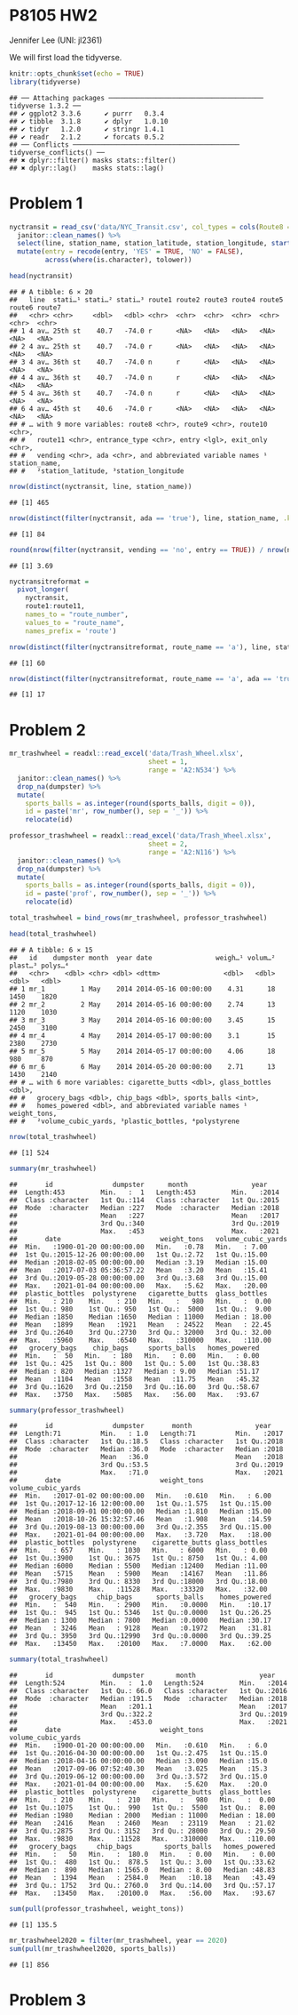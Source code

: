 P8105 HW2
================
Jennifer Lee (UNI: jl2361)

We will first load the tidyverse.

``` r
knitr::opts_chunk$set(echo = TRUE)
library(tidyverse)
```

    ## ── Attaching packages ─────────────────────────────────────── tidyverse 1.3.2 ──
    ## ✔ ggplot2 3.3.6      ✔ purrr   0.3.4 
    ## ✔ tibble  3.1.8      ✔ dplyr   1.0.10
    ## ✔ tidyr   1.2.0      ✔ stringr 1.4.1 
    ## ✔ readr   2.1.2      ✔ forcats 0.5.2 
    ## ── Conflicts ────────────────────────────────────────── tidyverse_conflicts() ──
    ## ✖ dplyr::filter() masks stats::filter()
    ## ✖ dplyr::lag()    masks stats::lag()

# Problem 1

``` r
nyctransit = read_csv('data/NYC_Transit.csv', col_types = cols(Route8 = "c", Route9 = "c", Route10 = "c", Route11 = "c", ADA = "c")) %>%
  janitor::clean_names() %>%
  select(line, station_name, station_latitude, station_longitude, starts_with('route'), entrance_type, entry, exit_only, vending, ada) %>%
  mutate(entry = recode(entry, 'YES' = TRUE, 'NO' = FALSE),
         across(where(is.character), tolower))

head(nyctransit)
```

    ## # A tibble: 6 × 20
    ##   line  stati…¹ stati…² stati…³ route1 route2 route3 route4 route5 route6 route7
    ##   <chr> <chr>     <dbl>   <dbl> <chr>  <chr>  <chr>  <chr>  <chr>  <chr>  <chr> 
    ## 1 4 av… 25th st    40.7   -74.0 r      <NA>   <NA>   <NA>   <NA>   <NA>   <NA>  
    ## 2 4 av… 25th st    40.7   -74.0 r      <NA>   <NA>   <NA>   <NA>   <NA>   <NA>  
    ## 3 4 av… 36th st    40.7   -74.0 n      r      <NA>   <NA>   <NA>   <NA>   <NA>  
    ## 4 4 av… 36th st    40.7   -74.0 n      r      <NA>   <NA>   <NA>   <NA>   <NA>  
    ## 5 4 av… 36th st    40.7   -74.0 n      r      <NA>   <NA>   <NA>   <NA>   <NA>  
    ## 6 4 av… 45th st    40.6   -74.0 r      <NA>   <NA>   <NA>   <NA>   <NA>   <NA>  
    ## # … with 9 more variables: route8 <chr>, route9 <chr>, route10 <chr>,
    ## #   route11 <chr>, entrance_type <chr>, entry <lgl>, exit_only <chr>,
    ## #   vending <chr>, ada <chr>, and abbreviated variable names ¹​station_name,
    ## #   ²​station_latitude, ³​station_longitude

``` r
nrow(distinct(nyctransit, line, station_name))
```

    ## [1] 465

``` r
nrow(distinct(filter(nyctransit, ada == 'true'), line, station_name, .keep_all = TRUE))
```

    ## [1] 84

``` r
round(nrow(filter(nyctransit, vending == 'no', entry == TRUE)) / nrow(nyctransit) * 100, digits = 2)
```

    ## [1] 3.69

``` r
nyctransitreformat = 
  pivot_longer(
    nyctransit, 
    route1:route11,
    names_to = "route_number",
    values_to = "route_name",
    names_prefix = 'route') 
```

``` r
nrow(distinct(filter(nyctransitreformat, route_name == 'a'), line, station_name, .keep_all = TRUE))
```

    ## [1] 60

``` r
nrow(distinct(filter(nyctransitreformat, route_name == 'a', ada == 'true'), line, station_name, .keep_all = TRUE))
```

    ## [1] 17

# Problem 2

``` r
mr_trashwheel = readxl::read_excel('data/Trash_Wheel.xlsx', 
                                   sheet = 1, 
                                   range = 'A2:N534') %>%
  janitor::clean_names() %>%
  drop_na(dumpster) %>%
  mutate(
    sports_balls = as.integer(round(sports_balls, digit = 0)),
    id = paste('mr', row_number(), sep = '_')) %>%
    relocate(id)

professor_trashwheel = readxl::read_excel('data/Trash_Wheel.xlsx', 
                                   sheet = 2, 
                                   range = 'A2:N116') %>%
  janitor::clean_names() %>%
  drop_na(dumpster) %>%
  mutate(
    sports_balls = as.integer(round(sports_balls, digit = 0)),
    id = paste('prof', row_number(), sep = '_')) %>%
    relocate(id)

total_trashwheel = bind_rows(mr_trashwheel, professor_trashwheel)

head(total_trashwheel)
```

    ## # A tibble: 6 × 15
    ##   id    dumpster month  year date                weigh…¹ volum…² plast…³ polys…⁴
    ##   <chr>    <dbl> <chr> <dbl> <dttm>                <dbl>   <dbl>   <dbl>   <dbl>
    ## 1 mr_1         1 May    2014 2014-05-16 00:00:00    4.31      18    1450    1820
    ## 2 mr_2         2 May    2014 2014-05-16 00:00:00    2.74      13    1120    1030
    ## 3 mr_3         3 May    2014 2014-05-16 00:00:00    3.45      15    2450    3100
    ## 4 mr_4         4 May    2014 2014-05-17 00:00:00    3.1       15    2380    2730
    ## 5 mr_5         5 May    2014 2014-05-17 00:00:00    4.06      18     980     870
    ## 6 mr_6         6 May    2014 2014-05-20 00:00:00    2.71      13    1430    2140
    ## # … with 6 more variables: cigarette_butts <dbl>, glass_bottles <dbl>,
    ## #   grocery_bags <dbl>, chip_bags <dbl>, sports_balls <int>,
    ## #   homes_powered <dbl>, and abbreviated variable names ¹​weight_tons,
    ## #   ²​volume_cubic_yards, ³​plastic_bottles, ⁴​polystyrene

``` r
nrow(total_trashwheel)
```

    ## [1] 524

``` r
summary(mr_trashwheel)
```

    ##       id               dumpster      month                year     
    ##  Length:453         Min.   :  1   Length:453         Min.   :2014  
    ##  Class :character   1st Qu.:114   Class :character   1st Qu.:2015  
    ##  Mode  :character   Median :227   Mode  :character   Median :2018  
    ##                     Mean   :227                      Mean   :2017  
    ##                     3rd Qu.:340                      3rd Qu.:2019  
    ##                     Max.   :453                      Max.   :2021  
    ##       date                         weight_tons   volume_cubic_yards
    ##  Min.   :1900-01-20 00:00:00.00   Min.   :0.78   Min.   : 7.00     
    ##  1st Qu.:2015-12-26 00:00:00.00   1st Qu.:2.72   1st Qu.:15.00     
    ##  Median :2018-02-05 00:00:00.00   Median :3.19   Median :15.00     
    ##  Mean   :2017-07-03 05:36:57.22   Mean   :3.20   Mean   :15.41     
    ##  3rd Qu.:2019-05-28 00:00:00.00   3rd Qu.:3.68   3rd Qu.:15.00     
    ##  Max.   :2021-01-04 00:00:00.00   Max.   :5.62   Max.   :20.00     
    ##  plastic_bottles  polystyrene   cigarette_butts  glass_bottles   
    ##  Min.   : 210    Min.   : 210   Min.   :   980   Min.   :  0.00  
    ##  1st Qu.: 980    1st Qu.: 950   1st Qu.:  5000   1st Qu.:  9.00  
    ##  Median :1850    Median :1650   Median : 11000   Median : 18.00  
    ##  Mean   :1899    Mean   :1921   Mean   : 24522   Mean   : 22.45  
    ##  3rd Qu.:2640    3rd Qu.:2730   3rd Qu.: 32000   3rd Qu.: 32.00  
    ##  Max.   :5960    Max.   :6540   Max.   :310000   Max.   :110.00  
    ##   grocery_bags    chip_bags     sports_balls   homes_powered  
    ##  Min.   :  50   Min.   : 180   Min.   : 0.00   Min.   : 0.00  
    ##  1st Qu.: 425   1st Qu.: 800   1st Qu.: 5.00   1st Qu.:38.83  
    ##  Median : 820   Median :1327   Median : 9.00   Median :51.17  
    ##  Mean   :1104   Mean   :1558   Mean   :11.75   Mean   :45.32  
    ##  3rd Qu.:1620   3rd Qu.:2150   3rd Qu.:16.00   3rd Qu.:58.67  
    ##  Max.   :3750   Max.   :5085   Max.   :56.00   Max.   :93.67

``` r
summary(professor_trashwheel)
```

    ##       id               dumpster       month                year     
    ##  Length:71          Min.   : 1.0   Length:71          Min.   :2017  
    ##  Class :character   1st Qu.:18.5   Class :character   1st Qu.:2018  
    ##  Mode  :character   Median :36.0   Mode  :character   Median :2018  
    ##                     Mean   :36.0                      Mean   :2018  
    ##                     3rd Qu.:53.5                      3rd Qu.:2019  
    ##                     Max.   :71.0                      Max.   :2021  
    ##       date                         weight_tons    volume_cubic_yards
    ##  Min.   :2017-01-02 00:00:00.00   Min.   :0.610   Min.   : 6.00     
    ##  1st Qu.:2017-12-16 12:00:00.00   1st Qu.:1.575   1st Qu.:15.00     
    ##  Median :2018-09-01 00:00:00.00   Median :1.810   Median :15.00     
    ##  Mean   :2018-10-26 15:32:57.46   Mean   :1.908   Mean   :14.59     
    ##  3rd Qu.:2019-08-13 00:00:00.00   3rd Qu.:2.355   3rd Qu.:15.00     
    ##  Max.   :2021-01-04 00:00:00.00   Max.   :3.720   Max.   :18.00     
    ##  plastic_bottles  polystyrene    cigarette_butts glass_bottles  
    ##  Min.   : 657    Min.   : 1030   Min.   : 6000   Min.   : 0.00  
    ##  1st Qu.:3900    1st Qu.: 3675   1st Qu.: 8750   1st Qu.: 4.00  
    ##  Median :6000    Median : 5500   Median :12400   Median :11.00  
    ##  Mean   :5715    Mean   : 5900   Mean   :14167   Mean   :11.86  
    ##  3rd Qu.:7980    3rd Qu.: 8330   3rd Qu.:18000   3rd Qu.:18.00  
    ##  Max.   :9830    Max.   :11528   Max.   :33320   Max.   :32.00  
    ##   grocery_bags     chip_bags      sports_balls    homes_powered  
    ##  Min.   :  540   Min.   : 2900   Min.   :0.0000   Min.   :10.17  
    ##  1st Qu.:  945   1st Qu.: 5346   1st Qu.:0.0000   1st Qu.:26.25  
    ##  Median : 1300   Median : 7800   Median :0.0000   Median :30.17  
    ##  Mean   : 3246   Mean   : 9128   Mean   :0.1972   Mean   :31.81  
    ##  3rd Qu.: 3950   3rd Qu.:12990   3rd Qu.:0.0000   3rd Qu.:39.25  
    ##  Max.   :13450   Max.   :20100   Max.   :7.0000   Max.   :62.00

``` r
summary(total_trashwheel)
```

    ##       id               dumpster        month                year     
    ##  Length:524         Min.   :  1.0   Length:524         Min.   :2014  
    ##  Class :character   1st Qu.: 66.0   Class :character   1st Qu.:2016  
    ##  Mode  :character   Median :191.5   Mode  :character   Median :2018  
    ##                     Mean   :201.1                      Mean   :2017  
    ##                     3rd Qu.:322.2                      3rd Qu.:2019  
    ##                     Max.   :453.0                      Max.   :2021  
    ##       date                         weight_tons    volume_cubic_yards
    ##  Min.   :1900-01-20 00:00:00.00   Min.   :0.610   Min.   : 6.0      
    ##  1st Qu.:2016-04-30 00:00:00.00   1st Qu.:2.475   1st Qu.:15.0      
    ##  Median :2018-04-16 00:00:00.00   Median :3.090   Median :15.0      
    ##  Mean   :2017-09-06 07:52:40.30   Mean   :3.025   Mean   :15.3      
    ##  3rd Qu.:2019-06-12 00:00:00.00   3rd Qu.:3.572   3rd Qu.:15.0      
    ##  Max.   :2021-01-04 00:00:00.00   Max.   :5.620   Max.   :20.0      
    ##  plastic_bottles  polystyrene    cigarette_butts  glass_bottles   
    ##  Min.   : 210    Min.   :  210   Min.   :   980   Min.   :  0.00  
    ##  1st Qu.:1075    1st Qu.:  990   1st Qu.:  5500   1st Qu.:  8.00  
    ##  Median :1980    Median : 2000   Median : 11000   Median : 18.00  
    ##  Mean   :2416    Mean   : 2460   Mean   : 23119   Mean   : 21.02  
    ##  3rd Qu.:2875    3rd Qu.: 3152   3rd Qu.: 28000   3rd Qu.: 29.50  
    ##  Max.   :9830    Max.   :11528   Max.   :310000   Max.   :110.00  
    ##   grocery_bags     chip_bags        sports_balls   homes_powered  
    ##  Min.   :   50   Min.   :  180.0   Min.   : 0.00   Min.   : 0.00  
    ##  1st Qu.:  480   1st Qu.:  878.5   1st Qu.: 3.00   1st Qu.:33.62  
    ##  Median :  890   Median : 1565.0   Median : 8.00   Median :48.83  
    ##  Mean   : 1394   Mean   : 2584.0   Mean   :10.18   Mean   :43.49  
    ##  3rd Qu.: 1752   3rd Qu.: 2760.0   3rd Qu.:14.00   3rd Qu.:57.17  
    ##  Max.   :13450   Max.   :20100.0   Max.   :56.00   Max.   :93.67

``` r
sum(pull(professor_trashwheel, weight_tons))
```

    ## [1] 135.5

``` r
mr_trashwheel2020 = filter(mr_trashwheel, year == 2020) 
sum(pull(mr_trashwheel2020, sports_balls))
```

    ## [1] 856

# Problem 3
